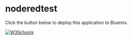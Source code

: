 # noderedtest


Click the button below to deploy this application to Bluemix. 

<a href="https://bluemix.net/deploy?repository=https://github.com/jeffdare/iot-devx">
<img border="0" alt="W3Schools" src="https://bluemix.net/deploy/button.png">
</a>